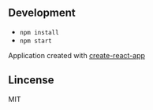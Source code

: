 ## Development

- `npm install`
- `npm start`

Application created with [create-react-app](https://github.com/facebook/create-react-app)

## Lincense

MIT

